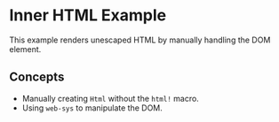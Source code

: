 # Inner HTML Example

This example renders unescaped HTML by manually handling the DOM element.

## Concepts

- Manually creating `Html` without the `html!` macro.
- Using `web-sys` to manipulate the DOM.
